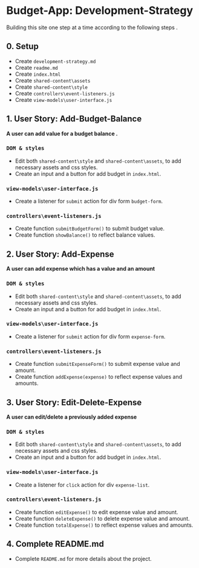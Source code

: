 # Budget-App: Development-Strategy

Building this site one step at a time according to the following steps .

## 0. Setup

- Create `development-strategy.md`
- Create `readme.md`
- Create `index.html`
- Create `shared-content\assets`
- Create `shared-content\style`
- Create `controllers\event-listeners.js`
- Create `view-models\user-interface.js`

## 1. User Story: Add-Budget-Balance

**A user can add value for a budget balance .**

### `DOM & styles`

- Edit both `shared-content\style` and `shared-content\assets`, to add necessary assets and css styles.
- Create an input and a button for add budget in `index.html`.

### `view-models\user-interface.js`

- Create a listener for `submit` action for div form `budget-form`.

### `controllers\event-listeners.js`

- Create function `submitBudgetForm()` to submit budget value.
- Create function `showBalance()` to reflect balance values.

## 2. User Story: Add-Expense

**A user can add expense which has a value and an amount**

### `DOM & styles`

- Edit both `shared-content\style` and `shared-content\assets`, to add necessary assets and css styles.
- Create an input and a button for add budget in `index.html`.

### `view-models\user-interface.js`

- Create a listener for `submit` action for div form `expense-form`.

### `controllers\event-listeners.js`

- Create function `submitExpenseForm()` to submit expense value and amount.
- Create function `addExpense(expense)` to reflect expense values and amounts.

## 3. User Story: Edit-Delete-Expense

**A user can edit/delete a previously added expense**

### `DOM & styles`

- Edit both `shared-content\style` and `shared-content\assets`, to add necessary assets and css styles.
- Create an input and a button for add budget in `index.html`.

### `view-models\user-interface.js`

- Create a listener for `click` action for div `expense-list`.

### `controllers\event-listeners.js`

- Create function `editExpense()` to edit expense value and amount.
- Create function `deleteExpense()` to delete expense value and amount.
- Create function `totalExpense()` to reflect expense values and amounts.

## 4. Complete README.md

- Complete `README.md` for more details about the project.

